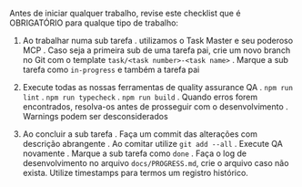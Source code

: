 Antes de iniciar qualquer trabalho, revise este checklist que é OBRIGATÓRIO para qualque tipo de trabalho:

1. Ao trabalhar numa sub tarefa
   . utilizamos o Task Master e seu poderoso MCP
   . Caso seja a primeira sub de uma tarefa pai, crie um novo branch no Git com o template `task/<task number>-<task name>`
   . Marque a sub tarefa como `in-progress` e também a tarefa pai

2. Execute todas as nossas ferramentas de quality assurance QA
   . `npm run lint`
   . `npm run typecheck`
   . `npm run build`
   . Quando erros forem encontrados, resolva-os antes de prosseguir com o desenvolvimento
   . Warnings podem ser desconsiderados

3. Ao concluir a sub tarefa
   . Faça um commit das alterações com descrição abrangente
   . Ao comitar utilize `git add --all`
   . Execute QA novamente
   . Marque a sub tarefa como `done`
   . Faça o log de desenvolvimento no arquivo `docs/PROGRESS.md`, crie o arquivo caso não exista. Utilize timestamps para termos um registro histórico.
